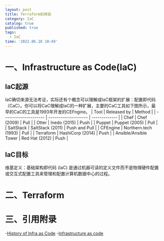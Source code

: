```yaml
---
layout: post
title: Terraform初体验
category: IaC
catalog: true
published: true
tags:
  - IaC
time: '2022.06.10 10:49'
---
```


# 一、Infrastructure as Code(IaC)
## IaC起源
IaC确切来源无法考证，实际还有个概念可以理解成IaC框架的扩展：配置即代码（CaC）。你可以将CaC理解成IaC的一种扩展，主要的CaC工具如下图所示，最早的CaC的工具是1993年开发的CEFngine。
| Tool                  | Released by          | Method        |
| --------------------- | -------------------- | ------------- |
| Chef                  | Chef (2009)          | Pull          |
| Otter                 | Inedo (2015)         | Push          |
| Puppet                | Puppet (2005)        | Pull          |
| SaltStack             | SaltStack (2011)     | Push and Pull |
| CFEngine              | Northern.tech (1993) | Pull          |
| Terraform             | HashiCorp (2014)     | Push          |
| Ansible/Ansible Tower | Red Hat (2012)       | Push          |

## IaC目标
维基定义：基础架构即代码 (IaC) 是通过机器可读的定义文件而不是物理硬件配置或交互式配置工具来管理和配置计算机数据中心的过程。

# 二、Terraform

# 三、引用附录
-[History of Infra as Code](https://www.infoq.com/presentations/history-infra-as-code/)
-[Infrastructure as code](https://en.wikipedia.org/wiki/Infrastructure_as_code)
